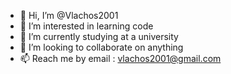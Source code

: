 - 👋 Hi, I’m @Vlachos2001
- 👀 I’m interested in learning code
- 🌱 I’m currently studying  at a university
- 💞️ I’m looking to collaborate on anything
- 📫 Reach me by email : vlachos2001@gmail.com

<!---
Vlachos2001/Vlachos2001 is a ✨ special ✨ repository because its `README.md` (this file) appears on your GitHub profile.
You can click the Preview link to take a look at your changes.
--->
